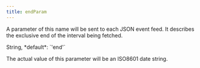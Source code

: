 ```yaml
---
title: endParam
---
```


A parameter of this name will be sent to each JSON event feed. It describes the exclusive end of the interval being fetched.

<div class='spec' markdown='1'>
String, *default*: `'end'`
</div>

The actual value of this parameter will be an ISO8601 date string.
